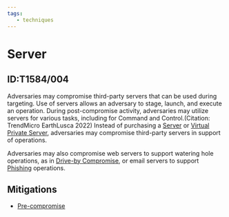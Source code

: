 ```yaml
---
tags:
   - techniques
---
```

# Server
## ID:T1584/004
Adversaries may compromise third-party servers that can be used during targeting. Use of servers allows an adversary to stage, launch, and execute an operation. During post-compromise activity, adversaries may utilize servers for various tasks, including for Command and Control.(Citation: TrendMicro EarthLusca 2022) Instead of purchasing a [Server](techniques/T1583/004) or [Virtual Private Server](techniques/T1583/003), adversaries may compromise third-party servers in support of operations.

Adversaries may also compromise web servers to support watering hole operations, as in [Drive-by Compromise](techniques/T1189), or email servers to support [Phishing](techniques/T1566) operations.
## Mitigations
* [Pre-compromise](mitigations/M1056)
